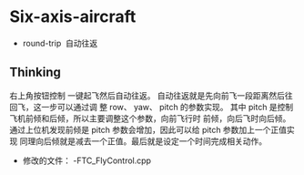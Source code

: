 # Six-axis-aircraft
+ round-trip  自动往返

## Thinking
  右上角按钮控制 一键起飞然后自动往返。 自动往返就是先向前飞一段距离然后往回飞，这一步可以通过调
整 row、 yaw、 pitch 的参数实现。 其中 pitch 是控制飞机前倾和后倾，所以主要调整这个参数，向前飞行时
前倾，向后飞时向后倾。 通过上位机发现前倾是 pitch 参数会增加，因此可以给 pitch 参数加上一个正值实现
同理向后倾就是减去一个正值。最后就是设定一个时间完成相关动作。
+ 修改的文件：
 -FTC_FlyControl.cpp


